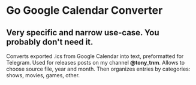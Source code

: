 # Go Google Calendar Converter

## Very specific and narrow use-case. You probably don't need it.

Converts exported .ics from Google Calendar into text, preformatted for Telegram. Used for releases posts on my channel **@tony_tnm**.
Allows to choose source file, year and month. Then organizes entries by categories: shows, movies, games, other.